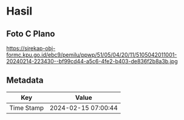 # Hasil

## Foto C Plano

https://sirekap-obj-formc.kpu.go.id/ebc9/pemilu/ppwp/51/05/04/20/11/5105042011001-20240214-223430--bf99cd44-a5c6-4fe2-b403-de836f2b8a3b.jpg


## Metadata

| Key        | Value               |
| ---------- | ------------------- |
| Time Stamp | 2024-02-15 07:00:44 |




